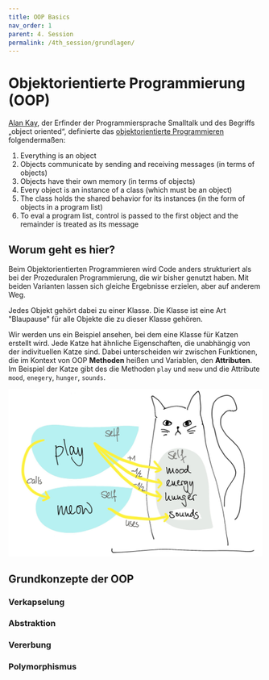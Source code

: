 ```yaml
---
title: OOP Basics
nav_order: 1
parent: 4. Session
permalink: /4th_session/grundlagen/
---
```


# Objektorientierte Programmierung (OOP)

[Alan Kay](https://de.wikipedia.org/wiki/Alan_Kay), der Erfinder der Programmiersprache Smalltalk und des Begriffs „object oriented“, definierte das [objektorientierte Programmieren](https://de.wikipedia.org/wiki/Objektorientierte_Programmierung) folgendermaßen:

1. Everything is an object
2. Objects communicate by sending and receiving messages (in terms of objects)
3. Objects have their own memory (in terms of objects)
4. Every object is an instance of a class (which must be an object)
5. The class holds the shared behavior for its instances (in the form of objects in a program list)
6. To eval a program list, control is passed to the first object and the remainder is treated as its message


## Worum geht es hier?

Beim Objektorientierten Programmieren wird Code anders strukturiert als bei der Prozeduralen Programmierung, die wir bisher genutzt haben. Mit beiden Varianten lassen sich gleiche Ergebnisse erzielen, aber auf anderem Weg.

Jedes Objekt gehört dabei zu einer Klasse. Die Klasse ist eine Art "Blaupause" für alle Objekte die zu dieser Klasse gehören. 

Wir werden uns ein Beispiel ansehen, bei dem eine Klasse für Katzen erstellt wird. Jede Katze hat ähnliche Eigenschaften, die unabhängig von der indivituellen Katze sind. Dabei unterscheiden wir zwischen Funktionen, die im Kontext von OOP **Methoden** heißen und Variablen, den **Attributen**. Im Beispiel der Katze gibt des die Methoden `play` und `meow` und die Attribute `mood`, `enegery`, `hunger`, `sounds`.

<img src="cat_class.png" style="width:50em">


## Grundkonzepte der OOP

### Verkapselung

### Abstraktion

### Vererbung

### Polymorphismus
